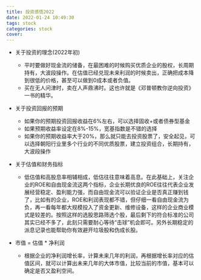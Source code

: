 ```yaml
---
title: 投资感悟2022
date: 2022-01-24 10:49:30
tags: stock
categories: stock
cover: 
---
```




* 关于投资的理念(2022年初)
  * 平时要做好现金流的储备，在最困难的时候购买优质企业的股权，长周期持有，大波段操作。在估值已经兑现未来利润的时候卖出，正确把成本降到很低的价格，甚至可以做到0成本或者负值。
  * 买在无人问津时，卖在人声鼎沸时。这也许就是《邓普顿教你逆向投资》一书的精华。

* 关于投资回报的预期
  * 如果你的预期投资回报收益在6%左右，可以选择固收+或者债券型基金
  * 如果预期收益率设定在8%-15%，宽基指数是不错的选择
  * 如果你的预期收益率大于20%，那么就只能去投资股票了，安全起见，可以选择朝阳行业里多个行业的不同优质股票，建立投资组合，长期持有，大波段操作

* 关于估值和财务指标

  *  低估值和高股息率相辅相成，低估往往意味着高息。在此基础上，关注企业的ROE和自由现金流这两个指标，企业长期优良的ROE往往代表企业发展经营稳定、盈利能力强，而自由现金流可以验证企业是否真正赚到钱了，比如有的企业，ROE和利润表现都不错，但仔细一看自由现金流为负，再一看每年都大规模投入了资金更新、维修设备，这样的企业商业模式是较差的。按照这样的选股思路筛选个股，最后剩下的符合标准的公司其实已经不多了，此刻只需要耐心等待“击球”机会即可。另外长期稳定的派息记录也能帮助你有效避开垃圾股和伪成长股。

* 市值 =  估值 *  净利润
  * 根据企业的净利润增长率，计算未来几年的利润，再根据增长率对应的估值区间，就可以计算出未来几年的大体市值，比较当前的市值，基本可以确定是否又盈利空间。

​      
